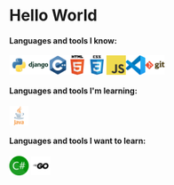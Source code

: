 # Hello World

#### Languages and tools I know:
<div style="display:flex;">
  <img alt="Python" width="35px" height="35px" 
  src="https://raw.githubusercontent.com/github/explore/80688e429a7d4ef2fca1e82350fe8e3517d3494d/topics/python/python.png"/>
  <img alt="Django" width="35px" height="35px" 
  src="https://raw.githubusercontent.com/github/explore/80688e429a7d4ef2fca1e82350fe8e3517d3494d/topics/django/django.png"/>
  <img alt="C++" width="35px" height="35px" 
  src="https://raw.githubusercontent.com/github/explore/80688e429a7d4ef2fca1e82350fe8e3517d3494d/topics/cpp/cpp.png"/>
  <img alt="HTML5" width="35px" height="35px"
  src="https://raw.githubusercontent.com/github/explore/80688e429a7d4ef2fca1e82350fe8e3517d3494d/topics/html/html.png"/>  
  <img alt="CSS3" width="35px" height="35px" 
  src="https://raw.githubusercontent.com/github/explore/80688e429a7d4ef2fca1e82350fe8e3517d3494d/topics/css/css.png"/>
  <img alt="JavaScript" width="35px" height="35px" 
  src="https://raw.githubusercontent.com/github/explore/80688e429a7d4ef2fca1e82350fe8e3517d3494d/topics/javascript/javascript.png"/>
  <img alt="Visual Studio Code" width="35px" height="35px" 
  src="https://raw.githubusercontent.com/github/explore/80688e429a7d4ef2fca1e82350fe8e3517d3494d/topics/visual-studio-code/visual-studio-code.png"/>
  <img alt="Git and Github" width="35px" height="35px" 
  src="https://raw.githubusercontent.com/github/explore/80688e429a7d4ef2fca1e82350fe8e3517d3494d/topics/git/git.png"/>
</div>

#### Languages and tools I'm learning:
<div style="display:flex;">
  <img alt="Java" width="35px" height="35px" 
  src="https://raw.githubusercontent.com/github/explore/80688e429a7d4ef2fca1e82350fe8e3517d3494d/topics/java/java.png"/>
</div>

#### Languages and tools I want to learn:
<div style="dislay:flex;">
  <img alt="C#" width="35px" height="35px" 
  src="https://raw.githubusercontent.com/github/explore/80688e429a7d4ef2fca1e82350fe8e3517d3494d/topics/csharp/csharp.png"/>
  <img alt="Go" width="35px" height="35px" 
  src="https://raw.githubusercontent.com/github/explore/80688e429a7d4ef2fca1e82350fe8e3517d3494d/topics/go/go.png"/>
</div>
